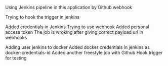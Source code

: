 Using Jenkins pipeline in this application by Github webhook

Trying to hook the trigger in jenkins

Added credentials in Jenkins
Trying to use webhook
Added personal access token
The job is wroking after giving correct payload url in webhooks

Adding user jenkins to docker 
Added docker credentials in jenkins as docker-credentials-id
Added another freestyle job with Github Hook trigger for testing
